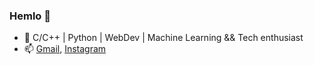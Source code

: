 ### Hemlo 👋


- 🌱 C/C++ | Python | WebDev | Machine Learning && Tech enthusiast
- 📫 [Gmail](mailto:maharshi.pandya2002@gmail.com), [Instagram](https://www.instagram.com/_maharshipandya/)
